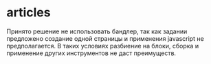 # articles

Принято решение не использовать бандлер, так как задании предложено создание одной страницы и применения javascript не предполагается. В таких условиях разбиение на блоки, сборка и применение других инструментов не даст преимуществ.